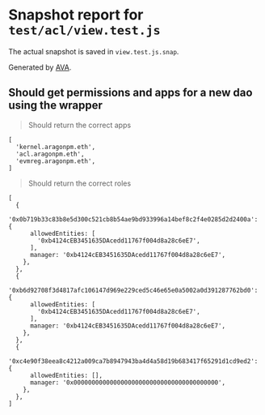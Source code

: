 # Snapshot report for `test/acl/view.test.js`

The actual snapshot is saved in `view.test.js.snap`.

Generated by [AVA](https://ava.li).

## Should get permissions and apps for a new dao using the wrapper

> Should return the correct apps

    [
      'kernel.aragonpm.eth',
      'acl.aragonpm.eth',
      'evmreg.aragonpm.eth',
    ]

> Should return the correct roles

    [
      {
        '0x0b719b33c83b8e5d300c521cb8b54ae9bd933996a14bef8c2f4e0285d2d2400a': {
          allowedEntities: [
            '0xb4124cEB3451635DAcedd11767f004d8a28c6eE7',
          ],
          manager: '0xb4124cEB3451635DAcedd11767f004d8a28c6eE7',
        },
      },
      {
        '0xb6d92708f3d4817afc106147d969e229ced5c46e65e0a5002a0d391287762bd0': {
          allowedEntities: [
            '0xb4124cEB3451635DAcedd11767f004d8a28c6eE7',
          ],
          manager: '0xb4124cEB3451635DAcedd11767f004d8a28c6eE7',
        },
      },
      {
        '0xc4e90f38eea8c4212a009ca7b8947943ba4d4a58d19b683417f65291d1cd9ed2': {
          allowedEntities: [],
          manager: '0x0000000000000000000000000000000000000000',
        },
      },
    ]

